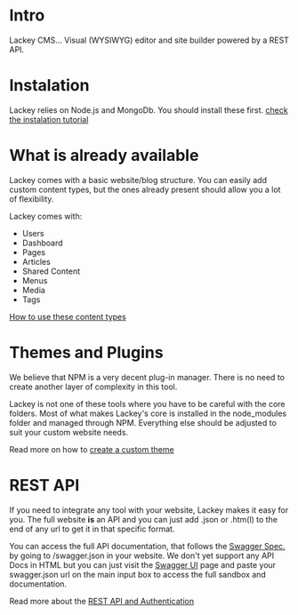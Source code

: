 # Intro
Lackey CMS... Visual (WYSIWYG) editor and site builder powered by a REST API.

# Instalation
Lackey relies on Node.js and MongoDb. You should install these first. 
[check the instalation tutorial](./docs/instalation.md)

# What is already available
Lackey comes with a basic website/blog structure. You can easily add custom content types, but the ones already present should allow you a lot of flexibility.


Lackey comes with:

 - Users
 - Dashboard
 - Pages
 - Articles
 - Shared Content
 - Menus
 - Media
 - Tags

[How to use these content types](./docs/content-types.md)

# Themes and Plugins
We believe that NPM is a very decent plug-in manager. There is no need to create another layer of complexity in this tool.

Lackey is not one of these tools where you have to be careful with the core folders. Most of what makes Lackey's core is installed in the node_modules folder and managed through NPM. Everything else should be adjusted to suit your custom website needs.

Read more on how to [create a custom theme](./docs/custom-themes.md)

# REST API
If you need to integrate any tool with your website, Lackey makes it easy for you. The full website **is** an API and you can just add .json or .htm(l) to the end of any url to get it in that specific format. 

You can access the full API documentation, that follows the [Swagger Spec.](http://swagger.io/) by going to /swagger.json in your website. We don't yet support any API Docs in HTML but you can just visit the [Swagger UI](http://petstore.swagger.io/) page and paste your swagger.json url on the main input box to access the full sandbox and documentation.

Read more about the [REST API and Authentication](./docs/rest.md)
